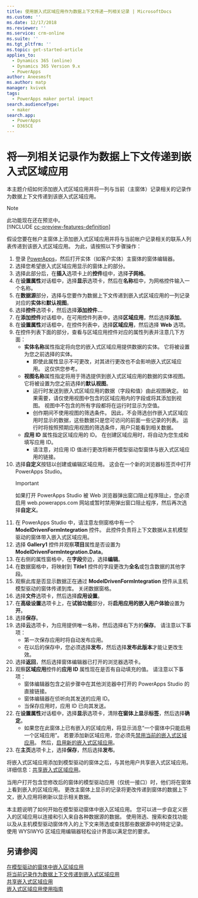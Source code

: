 ```yaml
---
title: 使用嵌入式区域应用作为数据上下文传递一列相关记录 | MicrosoftDocs
ms.custom: ''
ms.date: 12/17/2018
ms.reviewer: ''
ms.service: crm-online
ms.suite: ''
ms.tgt_pltfrm: ''
ms.topic: get-started-article
applies_to:
  - Dynamics 365 (online)
  - Dynamics 365 Version 9.x
  - PowerApps
author: Aneesmsft
ms.author: matp
manager: kvivek
tags:
  - PowerApps maker portal impact
search.audienceType:
  - maker
search.app:
  - PowerApps
  - D365CE
---
```


# <a name="pass-a-list-of-related-records-as-data-context-to-an-embedded-canvas-app"></a>将一列相关记录作为数据上下文传递到嵌入式区域应用

本主题介绍如何添加嵌入式区域应用并将一列与当前（主窗体）记录相关的记录作为数据上下文传递到该嵌入式区域应用。

> [!NOTE]
> 此功能现在还在预览中。 <br />
> [!INCLUDE [cc-preview-features-definition](../../includes/cc-preview-features-definition.md)]

假设您要在帐户主窗体上添加嵌入式区域应用并将与当前帐户记录相关的联系人列表传递到该嵌入式区域应用。 为此，请按照以下步骤操作：

1.  登录 [PowerApps](https://web.powerapps.com/?utm_source=padocs&utm_medium=linkinadoc&utm_campaign=referralsfromdoc)，然后打开实体（如客户实体）主窗体的窗体编辑器。
2.  选择您希望嵌入式区域应用显示的窗体上的部分。
3.  选择此部分后，在**插入**选项卡上的**控件**组中，选择**子网格**。
4.  在**设置属性**对话框中，选择**显示**选项卡，然后在**名称**框中，为网格控件输入一个名称。
5.  在**数据源**部分，选择与您要作为数据上下文传递到嵌入式区域应用的一列记录对应的**实体**和**默认视图**。
6. 选择**控件**选项卡，然后选择**添加控件...**
7. 在**添加控件**对话框中，在可用控件列表中，选择**区域应用**，然后选择**添加**。
8. 在**设置属性**对话框中，在控件列表中，选择**区域应用**，然后选择 **Web** 选项。
9. 在控件列表下面的部分，查看与区域应用控件对应的属性列表并注意几下方面：
     - **实体名称**属性指定将向您的嵌入式区域应用提供数据的实体。 它将被设置为您之前选择的实体。
         -  即使此属性显示不可更改，对其进行更改也不会影响嵌入式区域应用。 这仅供您参考。
     -  **视图名称**属性指定将用于筛选提供到嵌入式区域应用的数据的实体视图。 它将被设置为您之前选择的**默认视图**。
         -  运行时发送到嵌入式区域应用的数据（字段和值）由此视图确定。 如果需要，请仅使用视图中包含的区域应用内的字段或将其添加到视图。 视图中不包含的所有字段都将在运行时显示为空值。
         -  创作期间不使用视图的筛选条件。 因此，不会筛选创作嵌入式区域应用时显示的数据，这些数据只是您可访问的前面一些记录的列表。 运行时将按照预期应用视图的筛选条件，用户只能看到相关数据。
     -  **应用 ID** 属性指定区域应用的 ID。 在创建区域应用时，将自动为您生成和填写应用 ID。
         -  请注意，对应用 ID 值进行更改将断开模型驱动型窗体与嵌入式区域应用的链接。
10. 选择**自定义**按钮以创建或编辑区域应用。 这会在一个新的浏览器标签页中打开 PowerApps Studio。
     > [!IMPORTANT]
     > 如果打开 PowerApps Studio 被 Web 浏览器弹出窗口阻止程序阻止，您必须启用 web.powerapps.com 网站或暂时禁用弹出窗口阻止程序，然后再次选择**自定义**。 
11. 在 PowerApps Studio 中，请注意左侧窗格中有一个 **ModelDrivenFormIntegration** 控件。 此控件负责将上下文数据从主机模型驱动的窗体带入嵌入式区域应用。 
12. 选择 **Gallery1** 控件并观察**项目**属性是否设置为 **ModelDrivenFormIntegration.Data**。
13. 在右侧的属性窗格中，在**字段**旁边，选择**编辑**。
14. 在数据窗格中，将映射到 **Title1** 控件的字段更改为**全名**或包含数据的其他字段。
15. 观察此库是否显示数据正在通过 **ModelDrivenFormIntegration** 控件从主机模型驱动的窗体传递到库。 关闭数据窗格。
16. 选择**文件**选项卡，然后选择**应用设置**。
17. 在**高级设置**选项卡上，在**试验功能**部分，将**启用应用的嵌入用户体验**设置为**开**。
18. 选择**保存**。 
19. 选择**云**选项卡，为应用提供唯一名称，然后选择右下方的**保存**。 请注意以下事项： 
    -  第一次保存应用时将自动发布应用。 
      -  在以后的保存中，您必须选择**发布**，然后选择**发布此版本**才能让更改生效。
20. 选择**返回**，然后选择窗体编辑器已打开的浏览器选项卡。 
21. 观察**区域应用**控件的**应用 ID** 属性现在是否有自动填充的值。 请注意以下事项： 
     -  窗体编辑器包含之前步骤中在其他浏览器中打开的 PowerApps Studio 的直接链接。
     -  窗体编辑器在侦听向其发送的应用 ID。
     -  当保存应用时，应用 ID 已向其发送。
22. 在**设置属性**对话框中，选择**显示**选项卡，清除**在窗体上显示标签**，然后选择**确定**。
     - 如果您在此窗体上已有嵌入的区域应用，将显示消息“一个窗体中只能启用一个区域应用”。 若要添加新区域应用，您必须先[禁用当前的嵌入式区域应用](embedded-canvas-app-guidelines.md#disable-an-embedded-canvas-app)。 然后，[启用新的嵌入式区域应用](embedded-canvas-app-guidelines.md#enable-an-embedded-canvas-app)。
23. 在**主页**选项卡上，选择**保存**，然后选择**发布**。

将嵌入式区域应用添加到模型驱动的窗体之后，与其他用户共享嵌入式区域应用。 详细信息：[共享嵌入式区域应用](share-embedded-canvas-app.md)。

当用户打开包含您修改后的窗体的模型驱动应用（仅统一接口）时，他们将在窗体上看到嵌入的区域应用。 更改主窗体上显示的记录将更改传递到窗体的数据上下文，嵌入应用将刷新以显示相关数据。

本主题说明了如何开始在模型驱动窗体中嵌入区域应用。 您可以进一步自定义嵌入的区域应用以连接和引入来自各种数据源的数据。 使用筛选、搜索和查找功能以及从主机模型驱动窗体传入的上下文来筛选或查找那些数据源中的特定记录。 使用 WYSIWYG 区域应用编辑器轻松设计界面以满足您的要求。

## <a name="see-also"></a>另请参阅
[在模型驱动的窗体中嵌入区域应用](embed-canvas-app-in-form.md) <br />
[将当前记录作为数据上下文传递到嵌入式区域应用](pass-current-embedded-canvas-app.md) <br />
[共享嵌入式区域应用](share-embedded-canvas-app.md) <br />
[嵌入式区域应用使用指南](embedded-canvas-app-guidelines.md)
